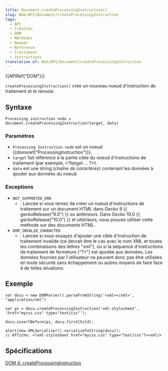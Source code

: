 ```yaml
---
title: Document.createProcessingInstruction()
slug: Web/API/Document/createProcessingInstruction
tags:
  - API
  - Création
  - DOM
  - Méthodes
  - Noeuds
  - Reference
  - Traitement
  - instructions
translation_of: Web/API/Document/createProcessingInstruction
---
```

{{APIRef("DOM")}}

`createProcessingInstruction()` crée un nouveau noeud d'instruction de traitement et le renvoie.

## Syntaxe

    Processing instruction node = document.createProcessingInstruction(target, data)

### Paramètres

- `Processing Instruction node` est un noeud {{domxref("ProcessingInstruction")}}.
- `target` fait référence à la partie cible du noeud d'instructions de traitement (par exemple, \<?_target_ ... ?>).
- `data` est une string (_chaîne de caractères_) contenant les données à ajouter aux données du noeud.

### Exceptions

- `NOT_SUPPORTED_ERR`
  - : Lancée si vous tentez de créer un noeud d'instructions de traitement sur un document HTML dans Gecko 9 {{ geckoRelease("9.0") }} ou antérieurs. Dans Gecko 10.0 {{ geckoRelease("10.0") }} et ultérieurs, vous pouvez utiliser cette méthode sur des documents HTML.
- `DOM_INVALID_CHARACTER`
  - : Lancée si vous essayez d'ajouter une cible d'instruction de traitement invalide (ce devrait être le cas avec le nom XML et toutes les combinaisons des lettres "xml"), ou si la séquence d'instructions de traitement de fermeture ("?>") est ajoutée aux données. Les données fournies par l'utilisateur ne peuvent donc pas être utilisées en toute sécurité sans échappement ou autres moyens de faire face à de telles situations.

## Exemple

    var docu = new DOMParser().parseFromString('<xml></xml>',  "application/xml")

    var pi = docu.createProcessingInstruction('xml-stylesheet', 'href="mycss.css" type="text/css"');

    docu.insertBefore(pi, docu.firstChild);

    alert(new XMLSerializer().serializeToString(docu));
    // Affiche: <?xml-stylesheet href="mycss.css" type="text/css"?><xml/>

## Spécifications

[DOM 4: createProcessingInstruction](http://dvcs.w3.org/hg/domcore/raw-file/tip/Overview.html#dom-document-createprocessinginstruction)
